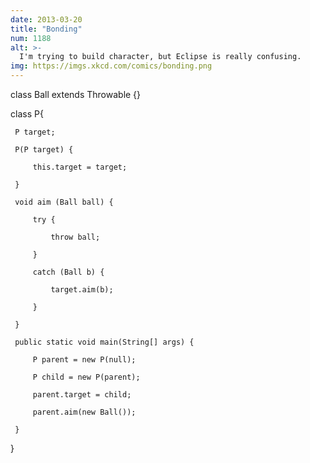 ```yaml
---
date: 2013-03-20
title: "Bonding"
num: 1188
alt: >-
  I'm trying to build character, but Eclipse is really confusing.
img: https://imgs.xkcd.com/comics/bonding.png
---
```

 class Ball extends Throwable {}

 class P{

     P target;

     P(P target) {

         this.target = target;

     }

     void aim (Ball ball) {

         try {

             throw ball;

         }

         catch (Ball b) {

             target.aim(b);

         }

     }

     public static void main(String[] args) {

         P parent = new P(null);

         P child = new P(parent);

         parent.target = child;

         parent.aim(new Ball());

     }

 }